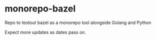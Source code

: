 # monorepo-bazel
Repo to testout bazel as a monorepo tool alongside Golang and Python

Expect more updates as dates pass on.
